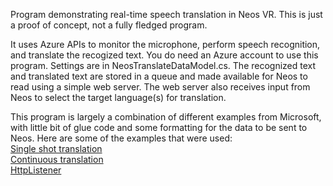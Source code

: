 Program demonstrating real-time speech translation in Neos VR.
This is just a proof of concept, not a fully fledged program.

It uses Azure APIs to monitor the microphone, perform speech recognition, and translate the recogized text.
You do need an Azure account to use this program. Settings are in NeosTranslateDataModel.cs.
The recognized text and translated text are stored in a queue and made available for Neos to read using a simple web server.
The web server also receives input from Neos to select the target language(s) for translation.

This program is largely a combination of different examples from Microsoft,
with little bit of glue code and some formatting for the data to be sent to Neos.
Here are some of the examples that were used:  
[Single shot translation](https://docs.microsoft.com/en-us/azure/cognitive-services/speech-service/quickstarts/translate-speech-to-text?pivots=programming-language-csharp&tabs=dotnet)  
[Continuous translation](https://github.com/Azure-Samples/cognitive-services-speech-sdk/blob/master/samples/csharp/sharedcontent/console/translation_samples.cs)  
[HttpListener](https://docs.microsoft.com/en-us/dotnet/api/system.net.httplistener?view=netframework-4.8)  
